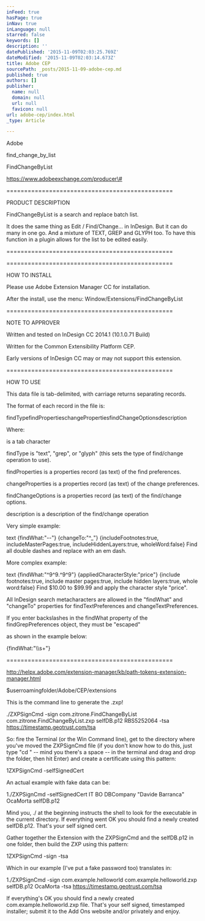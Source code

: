 ```yaml
---
inFeed: true
hasPage: true
inNav: true
inLanguage: null
starred: false
keywords: []
description: ''
datePublished: '2015-11-09T02:03:25.769Z'
dateModified: '2015-11-09T02:03:14.673Z'
title: Adobe CEP
sourcePath: _posts/2015-11-09-adobe-cep.md
published: true
authors: []
publisher:
  name: null
  domain: null
  url: null
  favicon: null
url: adobe-cep/index.html
_type: Article

---
```

Adobe

find\_change\_by\_list

FindChangeByList

https://www.adobeexchange.com/producer\# 

===============================================

PRODUCT DESCRIPTION

FindChangeByList is a search and replace batch list.

It does the same thing as Edit / Find/Change... in InDesign. But it can do many in one go. And a mixture of TEXT, GREP and GLYPH too. To have this function in a plugin allows for the list to be edited easily.

===============================================

===============================================

HOW TO INSTALL

Please use Adobe Extension Manager CC for installation.

After the install, use the menu: Window/Extensions/FindChangeByList

===============================================

NOTE TO APPROVER

Written and tested on InDesign CC 2014.1 (10.1.0.71 Build)

Written for the Common Extensibility Platform CEP.

Early versions of InDesign CC may or may not support this extension.

===============================================

HOW TO USE

This data file is tab-delimited, with carriage returns separating records.

The format of each record in the file is:

findTypefindPropertieschangePropertiesfindChangeOptionsdescription

Where:

is a tab character

findType is "text", "grep", or "glyph" (this sets the type of find/change operation to use).

findProperties is a properties record (as text) of the find preferences.

changeProperties is a properties record (as text) of the change preferences.

findChangeOptions is a properties record (as text) of the find/change options.

description is a description of the find/change operation

Very simple example:

text {findWhat:"--"} {changeTo:"^\_"} {includeFootnotes:true, includeMasterPages:true, includeHiddenLayers:true, wholeWord:false} Find all double dashes and replace with an em dash.

More complex example:

text {findWhat:"^9^9.^9^9"} {appliedCharacterStyle:"price"} {include footnotes:true, include master pages:true, include hidden layers:true, whole word:false} Find $10.00 to $99.99 and apply the character style "price".

All InDesign search metacharacters are allowed in the "findWhat" and "changeTo" properties for findTextPreferences and changeTextPreferences.

If you enter backslashes in the findWhat property of the findGrepPreferences object, they must be "escaped"

as shown in the example below:

{findWhat:"\\\\s+"}

===============================================

http://helpx.adobe.com/extension-manager/kb/path-tokens-extension-manager.html

$userroamingfolder/Adobe/CEP/extensions

This is the command line to generate the .zxp!

./ZXPSignCmd -sign com.zitrone.FindChangeByList com.zitrone.FindChangeByList.zxp selfDB.p12 RBS5252064 -tsa https://timestamp.geotrust.com/tsa

So: fire the Terminal (or the Win Command line), get to the directory where you've moved the ZXPSignCmd file (if you don't know how to do this, just type "cd " -- mind you there's a space -- in the terminal and drag and drop the folder, then hit Enter) and create a certificate using this pattern:

1ZXPSignCmd -selfSignedCert 

An actual example with fake data can be:

1./ZXPSignCmd -selfSignedCert IT BO DBCompany "Davide Barranca" OcaMorta selfDB.p12

Mind you, ./ at the beginning instructs the shell to look for the executable in the current directory. If everything went OK you should find a newly created selfDB.p12\. That's your self signed cert.

Gather together the Extension with the ZXPSignCmd and the selfDB.p12 in one folder, then build the ZXP using this pattern:

1ZXPSignCmd -sign -tsa 

Which in our example (I've put a fake password too) translates in:

1./ZXPSignCmd -sign com.example.helloworld com.example.helloworld.zxp selfDB.p12 OcaMorta -tsa https://timestamp.geotrust.com/tsa

If everything's OK you should find a newly created com.example.helloworld.zxp file. That's your self signed, timestamped installer; submit it to the Add Ons website and/or privately and enjoy.